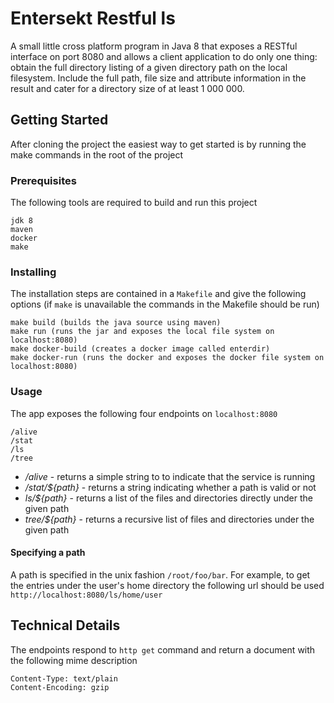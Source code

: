 # Entersekt Restful ls

A small little cross platform program in Java 8 that exposes a RESTful interface on port
8080 and allows a client application to do only one thing: obtain the full directory listing of a
given directory path on the local filesystem. Include the full path, file size and attribute
information in the result and cater for a directory size of at least 1 000 000. 

## Getting Started

After cloning the project the easiest way to get started is by running the make commands in the 
root of the project

### Prerequisites

The following tools are required to build and run this project

```
jdk 8
maven
docker
make
```

### Installing

The installation steps are contained in a `Makefile` and give the following options 
(if `make` is unavailable the commands in the Makefile should be run)

```
make build (builds the java source using maven)
make run (runs the jar and exposes the local file system on localhost:8080)
make docker-build (creates a docker image called enterdir)
make docker-run (runs the docker and exposes the docker file system on localhost:8080)
```

### Usage

The app exposes the following four endpoints on `localhost:8080`

```
/alive
/stat
/ls
/tree
```

- _/alive_ - returns a simple string to to indicate that the service is running
- _/stat/${path}_ - returns a string indicating whether a path is valid or not
- _ls/${path}_ - returns a list of the files and directories directly under the given path
- _tree/${path}_ - returns a recursive list of files and directories under the given path

#### Specifying a path
A path is specified in the unix fashion `/root/foo/bar`. For example, to get the entries under 
the user's home directory the following url should be used `http://localhost:8080/ls/home/user`

## Technical Details
The endpoints respond to `http get` command and return a document with the following mime description
```
Content-Type: text/plain
Content-Encoding: gzip
```
